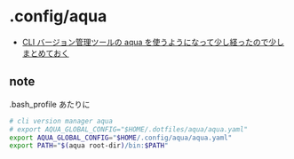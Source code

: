 # .config/aqua

- [CLI バージョン管理ツールの aqua を使うようになって少し経ったので少しまとめておく](https://zenn.dev/raki/articles/2024-05-16_aqua)

## note

.bash_profile あたりに

```bash
# cli version manager aqua
# export AQUA_GLOBAL_CONFIG="$HOME/.dotfiles/aqua/aqua.yaml"
export AQUA_GLOBAL_CONFIG="$HOME/.config/aqua/aqua.yaml"
export PATH="$(aqua root-dir)/bin:$PATH"
```
